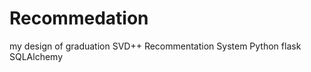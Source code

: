 # Recommedation
my design of graduation
SVD++
Recommentation System
Python
flask 
SQLAlchemy










































